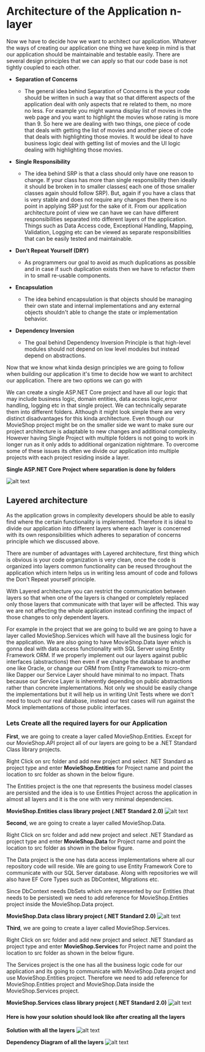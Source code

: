 # Architecture of the Application n-layer

Now we have to decide how we want to architect our application. Whatever the ways of creating our application one thing we have keep in mind is that our application should be maintainable and testable easily.
There are several design principles that we can apply so that our code base is not tightly coupled to each other.

* **Separation of Concerns**
  * The general idea behind Separation of Concerns is the your code should be written in such a way that so that different aspects of the application deal with only aspects that re related to them, no more no less. For example you might wanna display list of movies in the web page and you want to highlight the movies whose rating is more than 9. So here we are dealing with two things, one piece of code that deals with getting the list of movies and another piece of code that deals with highlighting those movies. It would be ideal to have business logic deal with getting list of movies and the UI logic dealing with highlighting those movies.
  
* **Single Responsibility**
  * The idea behind SRP is that a class should only have one reason to change. If your class has more than single responsibility then ideally it should be broken in to smaller classes( each one of those smaller classes again should follow SRP). But, again if you have a class that is very stable and does not require any changes then there is no point in applying SRP just for the sake of it. From our application architecture point of view we can have we can have different responsibilities separated into different layers of the application. Things such as Data Access code, Exceptional Handling, Mapping, Validation, Logging etc can be viewed as separate responsibilities that can be easily tested and maintainable.  
  
* **Don’t Repeat Yourself (DRY)**
  * As programmers our goal to avoid as much duplications as possible and in case if such duplication exists then we have to refactor them in to small re-usable components.
  
* **Encapsulation**
  * The idea behind encapsulation is that objects should be managing their own state and internal implementations and any external objects shouldn't able to change the state or implementation behavior.
  
* **Dependency Inversion**
  * The goal behind Dependency Inversion Principle is that high-level modules should not depend on low level modules but instead depend on abstractions.

Now that we know what kinda design principles we are going to follow when building our application it's time to decide how we want to architect our application.
There are two options we can go with

We can create a single ASP.NET Core project and have all our logic that may include business logic, domain entities, data access logic,error handling, logging etc in that single project. We can technically separate them into different folders. Although it might look simple there are very distinct disadvantages for this kinda architecture. Even though our MovieShop project might be on the smaller side we want to make sure our project architecture is adaptable to new changes and additional complexity. However having Single Project with multiple folders is not going to work in longer run as it only adds to additional organization nightmare. To overcome some of these issues its often we divide our application into multiple projects with each project residing inside a layer.
  
  **Single ASP.NET Core Project where separation is done by folders**

![alt text](../images/01.05&#32;Monolithic&#32;Application.png "Single ASP.NET Core Project")

## Layered architecture

  As the application grows in complexity developers should be able to easily find where the certain functionality is implemented. Therefore it is ideal to divide our application into different layers where each layer is concerned with its own responsibilities which adheres to separation of concerns principle which we discussed above.

  There are number of advantages with Layered architecture, first thing which is obvious is your code organization is very clean, once the code is organized into layers common functionality can be reused throughout the application which intern helps us in writing less amount of code and follows the Don't Repeat yourself principle.

  With Layered architecture you can restrict the communication between layers so that when one of the layers is changed or completely replaced only those layers that communicate with that layer will be affected. This way we are not affecting the whole application instead confining the impact of those changes to only dependent layers.

  For example in the project that we are going to build we are going to have a layer called MovieShop.Services which will have all the business logic for the application. We are also going to have MovieShop.Data layer which is gonna deal with data access functionality with SQL Server using Entity Framework ORM. If we properly implement out our layers against public interfaces (abstractions) then even if we change the database to another one like Oracle, or change our ORM from Entity Framework to micro-orm like Dapper our Service Layer should have minimal to no impact. Thats because our Service Layer is inherently depending on public abstractions rather than concrete implementations. Not only we should be easily change the implementations but it will help us in writing Unit Tests where we don't need to touch our real database, instead our test cases will run against the Mock implementations of those public interfaces.

### Lets Create all the required layers for our Application

  **First**, we are going to create a layer called MovieShop.Entities. Except for our MovieShop.API project all of our layers are going to be a .NET Standard Class library projects.

  Right Click on src folder and add new project and select .NET Standard as project type and enter **MovieShop.Entities** for Project name and point the location to src folder as shown in the below figure.
  
  The Entities project is the one that represents the business model classes are persisted and the idea is to use Entities Project across the application in almost all layers and it is the one with very minimal dependencies. 

  **MovieShop.Entities class library project (.NET Standard 2.0)**
  ![alt text](../images/01.06&#32;MovieShop.Entities.png " MovieShop.Entities class library project (.NET Standard 2.0)")


  **Second**, we are going to create a layer called MovieShop.Data. 

  Right Click on src folder and add new project and select .NET Standard as project type and enter **MovieShop.Data** for Project name and point the location to src folder as shown in the below figure.
  
  The Data project is the one has data access implementations where all our repository code will reside. We are going to use Entity Framework Core to communicate with our SQL Server database. Along with repositories we will also have EF Core Types such as DbContext, Migrations etc.
  
  Since DbContext needs DbSets which are represented by our Entities (that needs to be persisted) we need to add reference for MovieShop.Entities project inside the MovieShop.Data project.

  **MovieShop.Data class library project (.NET Standard 2.0)**
  ![alt text](../images/01.07&#32;MovieShop.Data.png " MovieShop.Data class library project (.NET Standard 2.0)")


  **Third**, we are going to create a layer called MovieShop.Services.

  Right Click on src folder and add new project and select .NET Standard as project type and enter **MovieShop.Services** for Project name and point the location to src folder as shown in the below figure.
  
  The Services project is the one has all the business logic code for our application  and its going to communicate with MovieShop.Data project and use MovieShop.Entities project. Therefore we need to add reference for MovieShop.Entities project and MovieShop.Data inside the MovieShop.Services project.

  **MovieShop.Services class library project (.NET Standard 2.0)**
  ![alt text](../images/01.08&#32;MovieShop.Services.png " MovieShop.Services class library project (.NET Standard 2.0)")


#### Here is how your solution should look like after creating all the layers

 **Solution with all the layers**
  ![alt text](../images/01.09&#32;Layers.png "Solution with all the layers")

**Dependency Diagram of all the layers**
 ![alt text](../images/01.10&#32;Dependencies&#32;Graph.png "Dependency Diagram of all the layers")

